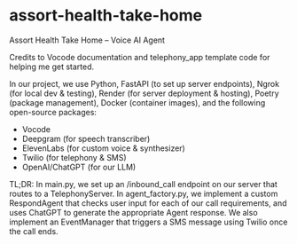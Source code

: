 # assort-health-take-home
Assort Health Take Home – Voice AI Agent

Credits to Vocode documentation and telephony_app template code for helping me get started.

In our project, we use Python, FastAPI (to set up server endpoints), Ngrok (for local dev & testing), Render (for server deployment & hosting), Poetry (package management), Docker (container images), and the following open-source packages:
- Vocode
- Deepgram (for speech transcriber)
- ElevenLabs (for custom voice & synthesizer)
- Twilio (for telephony & SMS)
- OpenAI/ChatGPT (for our LLM)

TL;DR: In main.py, we set up an /inbound_call endpoint on our server that routes to a TelephonyServer. In agent_factory.py, we implement a custom RespondAgent that checks user input for each of our call requirements, and uses ChatGPT to generate the appropriate Agent response. We also implement an EventManager that triggers a SMS message using Twilio once the call ends. 


